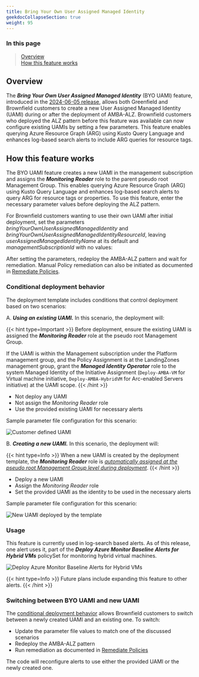 ```yaml
---
title: Bring Your Own User Assigned Managed Identity
geekdocCollapseSection: true
weight: 95
---
```


### In this page

> [Overview](../Bring-your-own-Managed-Identity#overview) </br>
> [How this feature works](../Bring-your-own-Managed-Identity#how-this-feature-works) </br>

## Overview

The ***Bring Your Own User Assigned Managed Identity*** (BYO UAMI) feature, introduced in the [2024-06-05 release](../../Overview/Whats-New#2024-06-05), allows both Greenfield and Brownfield customers to create a new User Assigned Managed Identity (UAMI) during or after the deployment of AMBA-ALZ. Brownfield customers who deployed the ALZ pattern before this feature was available can now configure existing UAMIs by setting a few parameters. This feature enables querying Azure Resource Graph (ARG) using Kusto Query Language and enhances log-based search alerts to include ARG queries for resource tags.

## How this feature works

The BYO UAMI feature creates a new UAMI in the management subscription and assigns the ***Monitoring Reader*** role to the parent pseudo root Management Group. This enables querying Azure Resource Graph (ARG) using Kusto Query Language and enhances log-based search alerts to query ARG for resource tags or properties. To use this feature, enter the necessary parameter values before deploying the ALZ pattern.

For Brownfield customers wanting to use their own UAMI after initial deployment, set the parameters _bringYourOwnUserAssignedManagedIdentity_ and _bringYourOwnUserAssignedManagedIdentityResourceId_, leaving _userAssignedManagedIdentityName_ at its default and _managementSubscriptionId_ with no values:

After setting the parameters, redeploy the AMBA-ALZ pattern and wait for remediation. Manual Policy remediation can also be initiated as documented in [Remediate Policies](../deploy/Remediate-Policies).

### Conditional deployment behavior

The deployment template includes conditions that control deployment based on two scenarios:

A. ***Using an existing UAMI.*** In this scenario, the deployment will:

{{< hint type=Important >}}
Before deployment, ensure the existing UAMI is assigned the ***Monitoring Reader*** role at the pseudo root Management Group.

If the UAMI is within the Management subscription under the Platform management group, and the Policy Assignment is at the LandingZones management group, grant the ***Managed Identity Operator*** role to the system Managed Identity of the Initiative Assignment (```Deploy-AMBA-VM``` for Virtual machine initiative, ```Deploy-AMBA-HybridVM``` for Arc-enabled Servers initiative) at the UAMI scope.
{{< /hint >}}

- Not deploy any UAMI
- Not assign the _Monitoring Reader_ role
- Use the provided existing UAMI for necessary alerts

Sample parameter file configuration for this scenario:

  ![Customer defined UAMI](../../media/alz-UAMI-Param-Example-1.png)

B. ***Creating a new UAMI.*** In this scenario, the deployment will:

{{< hint type=Info >}}
When a new UAMI is created by the deployment template, the ***Monitoring Reader*** role is <ins>*automatically assigned at the pseudo root Management Group level during deployment*</ins>.
{{< /hint >}}

- Deploy a new UAMI
- Assign the *Monitoring Reader* role
- Set the provided UAMI as the identity to be used in the necessary alerts

Sample parameter file configuration for this scenario:

  ![New UAMI deployed by the template](../../media/alz-UAMI-Param-Example-2.png)

### Usage

This feature is currently used in log-search based alerts. As of this release, one alert uses it, part of the ***Deploy Azure Monitor Baseline Alerts for Hybrid VMs*** policySet for monitoring hybrid virtual machines.

![Deploy Azure Monitor Baseline Alerts for Hybrid VMs](../../media/deploy-HybridVM-Alerts.png)

{{< hint type=Info >}}
Future plans include expanding this feature to other alerts.
{{< /hint >}}

### Switching between BYO UAMI and new UAMI

The [conditional deployment behavior](../Bring-your-own-Managed-Identity#conditional-deployment-behavior) allows Brownfield customers to switch between a newly created UAMI and an existing one. To switch:

- Update the parameter file values to match one of the discussed scenarios
- Redeploy the AMBA-ALZ pattern
- Run remediation as documented in [Remediate Policies](../deploy/Remediate-Policies)

The code will reconfigure alerts to use either the provided UAMI or the newly created one.
